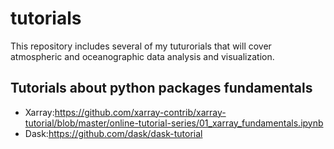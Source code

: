 # tutorials
This repository includes several of my tuturorials that will cover atmospheric and oceanographic data analysis and visualization.

## Tutorials about python packages fundamentals  
- Xarray:https://github.com/xarray-contrib/xarray-tutorial/blob/master/online-tutorial-series/01_xarray_fundamentals.ipynb
- Dask:https://github.com/dask/dask-tutorial 
 
